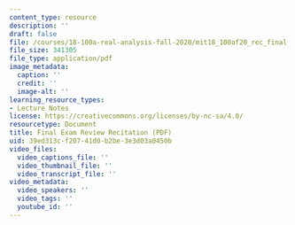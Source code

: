 ```yaml
---
content_type: resource
description: ''
draft: false
file: /courses/18-100a-real-analysis-fall-2020/mit18_100af20_rec_final.pdf
file_size: 341305
file_type: application/pdf
image_metadata:
  caption: ''
  credit: ''
  image-alt: ''
learning_resource_types:
- Lecture Notes
license: https://creativecommons.org/licenses/by-nc-sa/4.0/
resourcetype: Document
title: Final Exam Review Recitation (PDF)
uid: 39ed313c-f207-41d0-b2be-3e3d03a0450b
video_files:
  video_captions_file: ''
  video_thumbnail_file: ''
  video_transcript_file: ''
video_metadata:
  video_speakers: ''
  video_tags: ''
  youtube_id: ''
---
```

